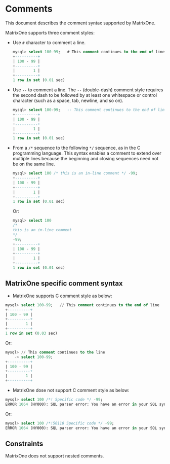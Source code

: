 # Comments

This document describes the comment syntax supported by MatrixOne.

MatrixOne supports three comment styles:

- Use `#` character to comment a line.

   ```sql
   mysql> select 100-99;   # This comment continues to the end of line
   +----------+
   | 100 - 99 |
   +----------+
   |        1 |
   +----------+
   1 row in set (0.01 sec)
   ```

- Use `--` to comment a line. The `--`  (double-dash) comment style requires the second dash to be followed by at least one whitespace or control character (such as a space, tab, newline, and so on).

   ```sql
   mysql> select 100-99;   -- This comment continues to the end of line
   +----------+
   | 100 - 99 |
   +----------+
   |        1 |
   +----------+
   1 row in set (0.01 sec)
   ```

- From a `/*` sequence to the following `*/` sequence, as in the C programming language. This syntax enables a comment to extend over multiple lines because the beginning and closing sequences need not be on the same line.

   ```sql
   mysql> select 100 /* this is an in-line comment */ -99;
   +----------+
   | 100 - 99 |
   +----------+
   |        1 |
   +----------+
   1 row in set (0.01 sec)
   ```

   Or:

   ```sql
   mysql> select 100
   /*
   this is an in-line comment
   */
   -99;
   +----------+
   | 100 - 99 |
   +----------+
   |        1 |
   +----------+
   1 row in set (0.01 sec)
   ```

## MatrixOne specific comment syntax

- MatrixOne supports C comment style as below:

```sql
mysql> select 100-99;   // This comment continues to the end of line
+----------+
| 100 - 99 |
+----------+
|        1 |
+----------+
1 row in set (0.03 sec)
```

Or:

```sql
mysql> // This comment continues to the line
    -> select 100-99;
+----------+
| 100 - 99 |
+----------+
|        1 |
+----------+
```

- MatrixOne dose not support C comment style as below:

```sql
mysql> select 100 /*! Specific code */ -99;
ERROR 1064 (HY000): SQL parser error: You have an error in your SQL syntax; check the manual that corresponds to your MatrixOne server version for the right syntax to use. syntax error at line 1 column 28 near " code */ -99";
```

Or:

```sql
mysql> select 100 /*!50110 Specific code */ -99;
ERROR 1064 (HY000): SQL parser error: You have an error in your SQL syntax; check the manual that corresponds to your MatrixOne server version for the right syntax to use. syntax error at line 1 column 33 near " code */ -99";
```

## Constraints

MatrixOne does not support nested comments.
